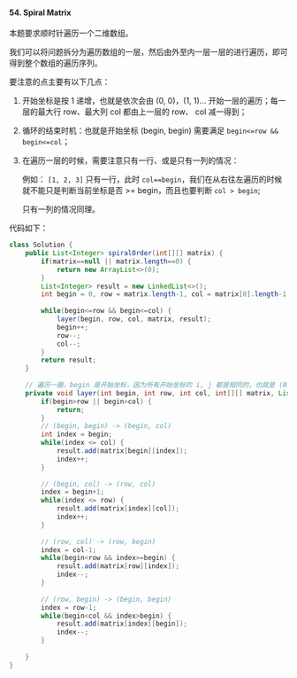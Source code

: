 #### 54. Spiral Matrix

本题要求顺时针遍历一个二维数组。

我们可以将问题拆分为遍历数组的一层，然后由外至内一层一层的进行遍历，即可得到整个数组的遍历序列。

要注意的点主要有以下几点：

1. 开始坐标是按 1 递增，也就是依次会由 (0, 0)，(1, 1)... 开始一层的遍历；每一层的最大行 row、最大列 col 都由上一层的 row、 col 减一得到；
2. 循环的结束时机：也就是开始坐标 (begin, begin) 需要满足 `begin<=row && begin<=col`；
3. 在遍历一层的时候，需要注意只有一行、或是只有一列的情况：

    例如： `[1, 2, 3]` 只有一行，此时 `col==begin`，我们在从右往左遍历的时候就不能只是判断当前坐标是否 >= begin，而且也要判断 `col > begin`;

    只有一列的情况同理。

代码如下：

```java
class Solution {
    public List<Integer> spiralOrder(int[][] matrix) {
        if(matrix==null || matrix.length==0) {
            return new ArrayList<>(0);
        }
        List<Integer> result = new LinkedList<>();
        int begin = 0, row = matrix.length-1, col = matrix[0].length-1;
        
        while(begin<=row && begin<=col) {
            layer(begin, row, col, matrix, result);
            begin++;
            row--;
            col--;
        }
        return result;
    }
     
    // 遍历一圈，begin 是开始坐标，因为所有开始坐标的 i, j 都是相同的，也就是 (0, 0), (1, 1)...
    private void layer(int begin, int row, int col, int[][] matrix, List<Integer> result) {
        if(begin>row || begin>col) {
            return;
        }
        // (begin, begin) -> (begin, col)
        int index = begin;
        while(index <= col) {
            result.add(matrix[begin][index]);
            index++;
        }
        
        // (begin, col) -> (row, col)
        index = begin+1;
        while(index <= row) {
            result.add(matrix[index][col]);
            index++;
        }
        
        // (row, col) -> (row, begin)
        index = col-1;
        while(begin<row && index>=begin) {
            result.add(matrix[row][index]);
            index--;
        }
        
        // (row, begin) -> (begin, begin)
        index = row-1;
        while(begin<col && index>begin) {
            result.add(matrix[index][begin]);
            index--;
        }
        
    }
}
```